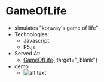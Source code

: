# GameOfLife
* simulates "konway's game of life"
* Technologies:
  - Javascript
  - P5.js
* Served At:
  - [GameOfLife](https://maruf22-dev.github.io/GameOfLife/index.html){:target="_blank"}
* demo
  - ![alt text](https://firebasestorage.googleapis.com/v0/b/portfolio-projects-16bb0.appspot.com/o/GameOfLife.png?alt=media&token=d8ac6358-7aa5-4ac4-9064-856b003eae3e)
